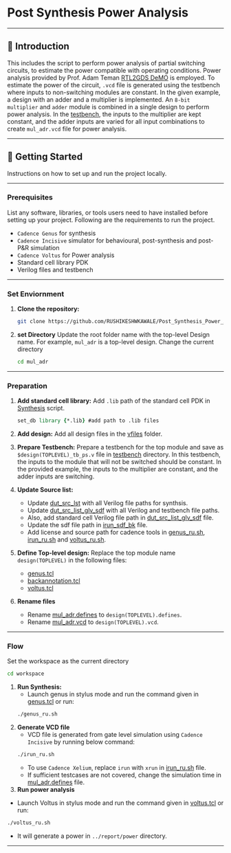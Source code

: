 # Post Synthesis Power Analysis
***

## 🌟 Introduction

This includes the script to perform power analysis of partial switching circuits, to estimate the power compatible with operating conditions. 
Power analysis provided by Prof. Adam Teman [RTL2GDS DeMO](https://www.youtube.com/playlist?list=PLZU5hLL_713zf_i38C7uLu5pUz5wTjKul) is employed.
To estimate the power of the circuit, `.vcd` file is generated using the testbench where inputs to non-switching modules are constant.
In the given example, a design with an adder and a multiplier is implemented.
An `8-bit multiplier` and `adder` module is combined in a single design to perform power analysis.
In the [testbench](mul_adr/sourcecode/tb/mul_adr_tb_ps.v), the inputs to the multiplier are kept constant, and the adder inputs are varied for all input combinations to create `mul_adr.vcd` file for power analysis.

---



## 🚀 Getting Started

Instructions on how to set up and run the project locally.
___
### Prerequisites

List any software, libraries, or tools users need to have installed before setting up your project.
Following are the requirements to run the project.
* `Cadence Genus` for synthesis 
* `Cadence Incisive` simulator for behavioural, post-synthesis and post-P&R simulation
* `Cadence Voltus` for Power analysis  
* Standard cell library PDK
* Verilog files and testbench
___
### Set Enviornment
1. **Clone the repository:**
    ```bash
    git clone https://github.com/RUSHIKESHWKAWALE/Post_Synthesis_Power_Analysis.git
2. **set Directory**
   Update the root folder name with the top-level Design name.
   For example, `mul_adr` is a top-level design.
   Change the current directory 
   ```bash
   cd mul_adr
   ```
___
### Preparation

1. **Add standard cell library:**
   Add  `.lib` path of the standard cell PDK in [Synthesis](./mul_adr/scripts/genus.tcl#L18) script.
   ```tcl
   set_db library {*.lib} #add path to .lib files
   ```
3. **Add design:**
   Add all design files in the [vfiles](./mul_adr/sourcecode/vfiles) folder.  
5. **Prepare Testbench:**
   Prepare a testbench for the top module and save as `$design(TOPLEVEL)_tb_ps.v` file in [testbench](./mul_adr/sourcecode/tb) directory.
   In this testbench, the inputs to the module that will not be switched should be constant.
   In the provided example, the inputs to the multiplier are constant, and the adder inputs are switching.
6. **Update Source list:**
   
   * Update [dut_src_lst](mul_adr/sourcecode/dut_src_lst.txt) with all Verilog file paths for synthsis.
   * Update [dut_src_list_glv_sdf](mul_adr/sourcecode/dut_src_list_glv_sdf.txt) with all Verilog  and testbench file paths.
   * Also, add standard cell Verilog file path in [dut_src_list_glv_sdf](mul_adr/sourcecode/dut_src_list_glv_sdf.txt) file.
   * Update the sdf file path in [irun_sdf_bk](mul_adr/scripts/irun_sdf_bk.glv) file.
   * Add license and source path for cadence tools in [genus_ru.sh](mul_adr/workspace/genus_ru.sh), [irun_ru.sh](mul_adr/workspace/irun_ru.sh) and [voltus_ru.sh](mul_adr/workspace/voltus_ru.sh).
8. **Define Top-level design:**
   Replace the top module name `design(TOPLEVEL)` in the following files:
   * [genus.tcl](./mul_adr/scripts/genus.tcl)
   * [backannotation.tcl](./mul_adr/scripts/backannotation.tcl)
   * [voltus.tcl](./mul_adr/scripts/voltus.tcl)
10. **Rename files**
    * Rename [mul_adr.defines](mul_adr/inputs/mul_adr.defines) to `design(TOPLEVEL).defines`.
    * Rename [mul_adr.vcd](mul_adr/export/post_sim/mul_adr.vcd) to `design(TOPLEVEL).vcd`.
___
### Flow
Set the workspace as the current directory
```bash
cd workspace
```
1. **Run Synthesis:**
   * Launch genus in stylus mode and run the command given in [genus.tcl](./mul_adr/scripts/genus.tcl) or run:
   ```bash
   ./genus_ru.sh
   ```
3. **Generate VCD file**
   * VCD file is generated from gate level simulation using `Cadence Incisive` by running below command:
   ```bash
   ./irun_ru.sh
   ```
   * To use `Cadence Xelium`, replace `irun` with `xrun` in [irun_ru.sh](mul_adr/workspace/irun_ru.sh) file.
   * If sufficient testcases are not covered, change the simulation time in [mul_adr.defines](mul_adr/inputs/mul_adr.defines#L107-L109) file.
5. **Run power analysis**
  * Launch Voltus in stylus mode and run the command given in [voltus.tcl](./mul_adr/scripts/voltus.tcl) or run:
   ```bash
   ./voltus_ru.sh
   ```
* It will generate a power in  `../report/power` directory.
___
